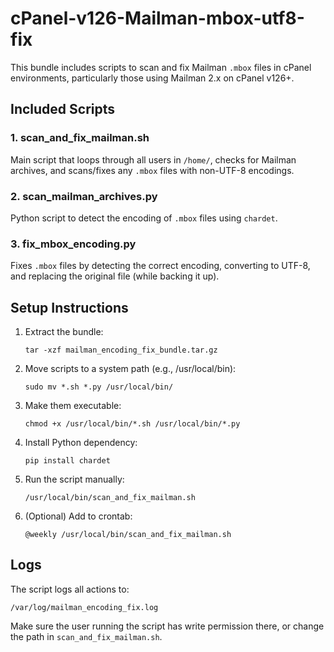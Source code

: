 # cPanel-v126-Mailman-mbox-utf8-fix
This bundle includes scripts to scan and fix Mailman `.mbox` files in cPanel environments, particularly those using Mailman 2.x on cPanel v126+.

## Included Scripts

### 1. scan_and_fix_mailman.sh
Main script that loops through all users in `/home/`, checks for Mailman archives, and scans/fixes any `.mbox` files with non-UTF-8 encodings.

### 2. scan_mailman_archives.py
Python script to detect the encoding of `.mbox` files using `chardet`.

### 3. fix_mbox_encoding.py
Fixes `.mbox` files by detecting the correct encoding, converting to UTF-8, and replacing the original file (while backing it up).

## Setup Instructions

1. Extract the bundle:
   ```
   tar -xzf mailman_encoding_fix_bundle.tar.gz
   ```

2. Move scripts to a system path (e.g., /usr/local/bin):
   ```
   sudo mv *.sh *.py /usr/local/bin/
   ```

3. Make them executable:
   ```
   chmod +x /usr/local/bin/*.sh /usr/local/bin/*.py
   ```

4. Install Python dependency:
   ```
   pip install chardet
   ```

5. Run the script manually:
   ```
   /usr/local/bin/scan_and_fix_mailman.sh
   ```

6. (Optional) Add to crontab:
   ```
   @weekly /usr/local/bin/scan_and_fix_mailman.sh
   ```

## Logs

The script logs all actions to:
```
/var/log/mailman_encoding_fix.log
```

Make sure the user running the script has write permission there, or change the path in `scan_and_fix_mailman.sh`.
